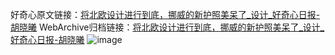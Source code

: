 好奇心原文链接：[将北欧设计进行到底，挪威的新护照美呆了_设计_好奇心日报-胡晓曦](https://www.qdaily.com/articles/3576.html)
WebArchive归档链接：[将北欧设计进行到底，挪威的新护照美呆了_设计_好奇心日报-胡晓曦](http://web.archive.org/web/20171227093501/http://www.qdaily.com:80/articles/3576.html)
![image](http://ww3.sinaimg.cn/large/007d5XDply1g3vbkpsndlj30u04dj4ll)